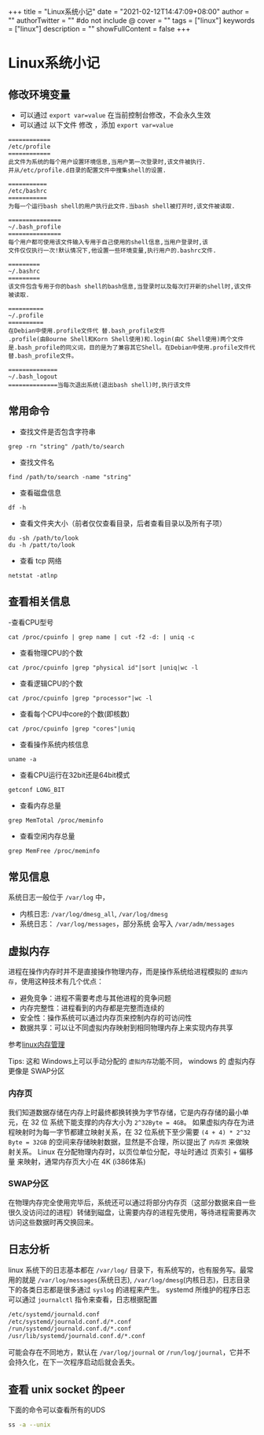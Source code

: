 +++
title = "Linux系统小记"
date = "2021-02-12T14:47:09+08:00"
author = ""
authorTwitter = "" #do not include @
cover = ""
tags = ["linux"]
keywords = ["linux"]
description = ""
showFullContent = false
+++

# Linux系统小记
## 修改环境变量
- 可以通过 `export var=value` 在当前控制台修改，不会永久生效
- 可以通过 以下文件 修改 ，添加 `export var=value`
```
============
/etc/profile
============
此文件为系统的每个用户设置环境信息,当用户第一次登录时,该文件被执行.
并从/etc/profile.d目录的配置文件中搜集shell的设置.

===========
/etc/bashrc
===========
为每一个运行bash shell的用户执行此文件.当bash shell被打开时,该文件被读取.

===============
~/.bash_profile
===============
每个用户都可使用该文件输入专用于自己使用的shell信息,当用户登录时,该
文件仅仅执行一次!默认情况下,他设置一些环境变量,执行用户的.bashrc文件.

=========
~/.bashrc
=========
该文件包含专用于你的bash shell的bash信息,当登录时以及每次打开新的shell时,该文件被读取.

==========
~/.profile
==========
在Debian中使用.profile文件代 替.bash_profile文件
.profile(由Bourne Shell和Korn Shell使用)和.login(由C Shell使用)两个文件是.bash_profile的同义词，目的是为了兼容其它Shell。在Debian中使用.profile文件代 替.bash_profile文件。

==============
~/.bash_logout
==============当每次退出系统(退出bash shell)时,执行该文件
```

## 常用命令
- 查找文件是否包含字符串
```
grep -rn "string" /path/to/search
```
- 查找文件名
```
find /path/to/search -name "string"
```
- 查看磁盘信息
```
df -h
```
- 查看文件夹大小（前者仅仅查看目录，后者查看目录以及所有子项）
```
du -sh /path/to/look
du -h /patt/to/look
```
- 查看 tcp 网络
```
netstat -atlnp
```

## 查看相关信息
-查看CPU型号
```
cat /proc/cpuinfo | grep name | cut -f2 -d: | uniq -c
```
- 查看物理CPU的个数
```
cat /proc/cpuinfo |grep "physical id"|sort |uniq|wc -l
```
- 查看逻辑CPU的个数
```
cat /proc/cpuinfo |grep "processor"|wc -l
```
- 查看每个CPU中core的个数(即核数)
```
cat /proc/cpuinfo |grep "cores"|uniq
```
- 查看操作系统内核信息
```
uname -a
```
- 查看CPU运行在32bit还是64bit模式
```
getconf LONG_BIT
```
- 查看内存总量
```
grep MemTotal /proc/meminfo  
```
- 查看空闲内存总量
```
grep MemFree /proc/meminfo
```

## 常见信息
系统日志一般位于 `/var/log` 中，
- 内核日志: `/var/log/dmesg_all`, `/var/log/dmesg`
- 系统日志： `/var/log/messages`，部分系统 会写入 `/var/adm/messages`

## 虚拟内存
进程在操作内存时并不是直接操作物理内存，而是操作系统给进程模拟的 `虚拟内存`，使用这种技术有几个优点：
- 避免竞争：进程不需要考虑与其他进程的竞争问题
- 内存完整性：进程看到的内存都是完整而连续的
- 安全性：操作系统可以通过内存页来控制内存的可访问性
- 数据共享：可以让不同虚拟内存映射到相同物理内存上来实现内存共享

参考[linux内存管理](https://zhuanlan.zhihu.com/p/149581303)

Tips: 这和 Windows上可以手动分配的 `虚拟内存`功能不同， windows 的 虚拟内存更像是 SWAP分区

### 内存页
我们知道数据存储在内存上时最终都换转换为字节存储，它是内存存储的最小单元，在 32 位 系统下能支撑的内存大小为 `2^32Byte = 4GB`。
如果虚拟内存在为进程映射时为每一字节都建立映射关系，在 32 位系统下至少需要 `(4 + 4) * 2^32 Byte = 32GB` 的空间来存储映射数据，显然是不合理，所以提出了 `内存页` 来做映射关系。
Linux 在分配物理内存时，以页位单位分配，寻址时通过 页索引 + 偏移量 来映射，通常内存页大小在 4K (i386体系)

### SWAP分区
在物理内存完全使用完毕后，系统还可以通过将部分内存页（这部分数据来自一些很久没访问过的进程）转储到磁盘，让需要内存的进程先使用，等待进程需要再次访问这些数据时再交换回来。

## 日志分析
linux 系统下的日志基本都在 `/var/log/` 目录下，有系统写的，也有服务写。最常用的就是 `/var/log/messages`(系统日志), `/var/log/dmesg`(内核日志)，日志目录下的各类日志都是很多通过 `syslog` 的进程来产生。
systemd 所维护的程序日志可以通过 `journalctl` 指令来查看，日志根据配置
```bash
/etc/systemd/journald.conf
/etc/systemd/journald.conf.d/*.conf
/run/systemd/journald.conf.d/*.conf
/usr/lib/systemd/journald.conf.d/*.conf
```
可能会存在不同地方，默认在 `/var/log/journal` or `/run/log/journal`，它并不会持久化，在下一次程序启动后就会丢失。

## 查看 unix socket 的peer
下面的命令可以查看所有的UDS
```bash
ss -a --unix
```